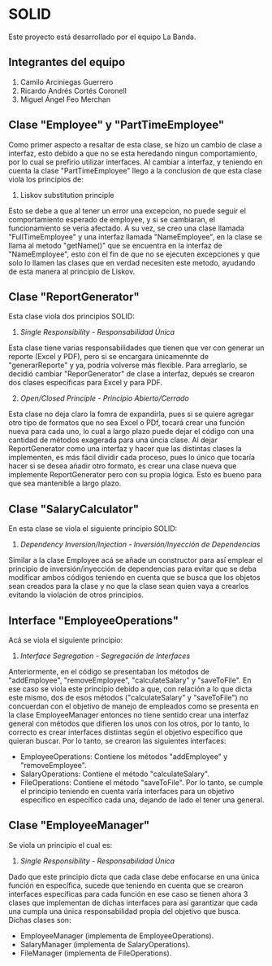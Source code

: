# SOLID

Este proyecto está desarrollado por el equipo La Banda.

## Integrantes del equipo

1. Camilo Arciniegas Guerrero
2. Ricardo Andrés Cortés Coronell
3. Miguel Ángel Feo Merchan

## Clase "Employee" y "PartTimeEmployee"
Como primer aspecto a resaltar de esta clase, se hizo un cambio de clase a interfaz, esto debido a que no se esta heredando ningun comportamiento, por lo cual se prefirio utilizar interfaces.
Al cambiar a interfaz, y teniendo en cuenta la clase "PartTimeEmployee" llego a la conclusion de que esta clase viola los principios de: 
1. Liskov substitution principle

Esto se debe a que al tener un error una excepcion, no puede seguir el comportamiento esperado de employee, y si se cambiaran, el funcionamiento se veria afectado.
A su vez, se creo una clase llamada "FullTimeEmployee" y una interfaz llamada "NameEmployee", en la clase se llama al metodo "getName()" que se encuentra en la interfaz de "NameEmployee", esto con el fin de que no se ejecuten excepciones y que solo lo llamen las clases que en verdad necesiten este metodo, ayudando de esta manera al principio de Liskov.
   

## Clase "ReportGenerator"
Esta clase viola dos principios SOLID:
1. _Single Responsibility - Responsabilidad Única_

Esta clase tiene varias responsabilidades que tienen que ver con generar un reporte (Excel y PDF), pero si se encargara únicamennte de "generarReporte" y ya, podría volverse más flexible. Para arreglarlo, se decidió cambiar "ReporGenerator" de clase a interfaz, depués se crearon dos clases específicas para Excel y para PDF.

2. _Open/Closed Principle - Principio Abierto/Cerrado_

Esta clase no deja claro la fomra de expandirla, pues si se quiere agregar otro tipo de formatos que no sea Excel o PDf, tocará crear una función nueva para cada uno, lo cual a largo plazo puede dejar el código con una cantidad de métodos exagerada para una úncia clase. Al dejar ReportGenerator como una interfaz y hacer que las distintas clases la implementen, es más fácil dividir cada proceso, pues lo único que tocaría hacer si se desea añadir otro formato, es crear una clase nueva que implemente ReportGenerator pero con su propia lógica. Esto es bueno para que sea mantenible a largo plazo.

## Clase "SalaryCalculator"
En esta clase se viola el siguiente principio SOLID:
1. _Dependency Inversion/Injection - Inversión/Inyección de Dependencias_

Similar a la clase Employee acá se añade un constructor para así emplear el principio de inversión/inyección de dependencias para evitar que se deba modificar ambos códigos teniendo en cuenta que se busca que los objetos sean creados para la clase y no que la clase sean quien vaya a crearlos evitando la violación de otros principios.

## Interface "EmployeeOperations"
Acá se viola el siguiente principio:
1. _Interface Segregation - Segregación de Interfaces_

Anteriormente, en el código se presentaban los métodos de "addEmployee", "removeEmployee", "calculateSalary" y "saveToFile". En ese caso se viola este principio debido a que, con relación a lo que dicta este mismo, dos de esos métodos ("calculateSalary" y "saveToFile") no concuerdan con el objetivo de manejo de empleados como se presenta en la clase EmployeeManager entonces no tiene sentido crear una interfaz general con métodos que difieren los unos con los otros, por lo tanto, lo correcto es crear interfaces distintas según el objetivo específico que quieran buscar. Por lo tanto, se crearon las siguientes interfaces: 
- EmployeeOperations: Contiene los métodos "addEmployee" y "removeEmployee".
- SalaryOperations: Contiene el método "calculateSalary".
- FileOperations: Contiene el método "saveToFile".
Por lo tanto, se cumple el principio teniendo en cuenta varía interfaces para un objetivo específico en específico cada una, dejando de lado el tener una general.

## Clase "EmployeeManager"
Se viola un principio el cual es:
1. _Single Responsibility - Responsabilidad Única_

Dado que este principio dicta que cada clase debe enfocarse en una única función en específica, sucede que teniendo en cuenta que se crearon interfaces específicas para cada función en ese caso se tienen ahora 3 clases que implementan de dichas interfaces para así garantizar que cada una cumpla una única responsabilidad propia del objetivo que busca. Dichas clases son:
- EmployeeManager (implementa de EmployeeOperations).
- SalaryManager (implementa de SalaryOperations).
- FileManager (implementa de FileOperations).

